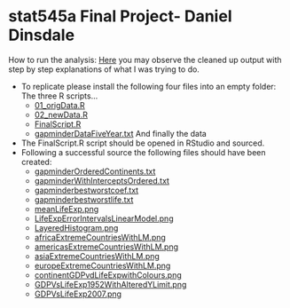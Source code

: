 stat545a Final Project- Daniel Dinsdale
===============================
How to run the analysis:
[Here](http://rpubs.com/danieldinsdale/stat545a-2013-hw06_dinsdale-dan) you may observe the cleaned up output with step by step explanations of what I was trying to do. 

* To replicate please install the following four files into an empty folder:
The three R scripts...
	- [01_origData.R](https://github.com/danieldinsdale/stat545a-2013-hw06_dinsdale-dan/blob/master/01_origData.R)
	- [02_newData.R](https://github.com/danieldinsdale/stat545a-2013-hw06_dinsdale-dan/blob/master/02_newData.R)
	- [FinalScript.R](https://github.com/danieldinsdale/stat545a-2013-hw06_dinsdale-dan/blob/master/FinalScript.R)
	- [gapminderDataFiveYear.txt](https://github.com/danieldinsdale/stat545a-2013-hw06_dinsdale-dan/blob/master/gapminderDataFiveYear.txt) And finally the data
* The FinalScript.R script should be opened in RStudio and sourced.
* Following a successful source the following files should have been created:
	- [gapminderOrderedContinents.txt](https://github.com/danieldinsdale/stat545a-2013-hw06_dinsdale-dan/blob/master/gapminderOrderedContinents.txt)
	- [gapminderWithInterceptsOrdered.txt](https://github.com/danieldinsdale/stat545a-2013-hw06_dinsdale-dan/blob/master/gapminderWithInterceptsOrdered.txt)
	- [gapminderbestworstcoef.txt](https://github.com/danieldinsdale/stat545a-2013-hw06_dinsdale-dan/blob/master/gapminderbestworstcoef.txt)
	- [gapminderbestworstlife.txt](https://github.com/danieldinsdale/stat545a-2013-hw06_dinsdale-dan/blob/master/gapminderbestworstlife.txt)
	- [meanLifeExp.png](https://github.com/danieldinsdale/stat545a-2013-hw06_dinsdale-dan/blob/master/Images/meanLifeExp.png)
	- [LifeExpErrorIntervalsLinearModel.png](https://github.com/danieldinsdale/stat545a-2013-hw06_dinsdale-dan/blob/master/Images/LifeExpErrorIntervalsLinearModel.png)	
	- [LayeredHistogram.png](https://github.com/danieldinsdale/stat545a-2013-hw06_dinsdale-dan/blob/master/Images/LayeredHistogram.png)
	- [africaExtremeCountriesWithLM.png](https://github.com/danieldinsdale/stat545a-2013-hw06_dinsdale-dan/blob/master/Images/africaExtremeCountriesWithLM.png)
	- [americasExtremeCountriesWithLM.png](https://github.com/danieldinsdale/stat545a-2013-hw06_dinsdale-dan/blob/master/Images/americasExtremeCountriesWithLM.png)
	- [asiaExtremeCountriesWithLM.png](https://github.com/danieldinsdale/stat545a-2013-hw06_dinsdale-dan/blob/master/Images/asiaExtremeCountriesWithLM.png)
	- [europeExtremeCountriesWithLM.png](https://github.com/danieldinsdale/stat545a-2013-hw06_dinsdale-dan/blob/master/Images/europeExtremeCountriesWithLM.png)
	- [continentGDPvdLifeExpwithColours.png](https://github.com/danieldinsdale/stat545a-2013-hw06_dinsdale-dan/blob/master/Images/continentGDPvdLifeExpwithColours.png)
	- [GDPVsLifeExp1952WithAlteredYLimit.png](https://github.com/danieldinsdale/stat545a-2013-hw06_dinsdale-dan/blob/master/Images/GDPVsLifeExp1952WithAlteredYLimit.png)
	- [GDPVsLifeExp2007.png](https://github.com/danieldinsdale/stat545a-2013-hw06_dinsdale-dan/blob/master/Images/GDPVsLifeExp2007.png)
